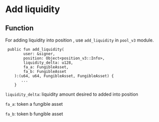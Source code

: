 # Add liquidity

## Function

For adding liquidity into position , use `add_liquidity` in `pool_v3` module.

```
 public fun add_liquidity(
        user: &signer,
        position: Object<position_v3::Info>,
        liquidity_delta: u128,
        fa_a: FungibleAsset,
        fa_b: FungibleAsset
    ):(u64, u64, FungibleAsset, FungibleAsset) {
       ...
    }
```

`liquidity_delta`: liquidity amount desired to added into position

`fa_a`: token a fungible asset

`fa_b`: token b fungible asset
